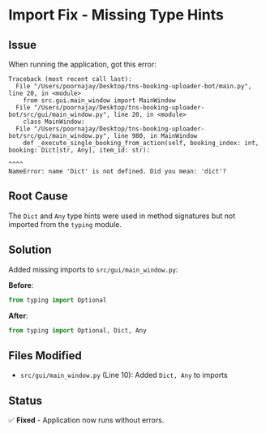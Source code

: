 # Import Fix - Missing Type Hints

## Issue

When running the application, got this error:

```
Traceback (most recent call last):
  File "/Users/poornajay/Desktop/tns-booking-uploader-bot/main.py", line 20, in <module>
    from src.gui.main_window import MainWindow
  File "/Users/poornajay/Desktop/tns-booking-uploader-bot/src/gui/main_window.py", line 20, in <module>
    class MainWindow:
  File "/Users/poornajay/Desktop/tns-booking-uploader-bot/src/gui/main_window.py", line 980, in MainWindow
    def _execute_single_booking_from_action(self, booking_index: int, booking: Dict[str, Any], item_id: str):
                                                                               ^^^^
NameError: name 'Dict' is not defined. Did you mean: 'dict'?
```

## Root Cause

The `Dict` and `Any` type hints were used in method signatures but not imported from the `typing` module.

## Solution

Added missing imports to `src/gui/main_window.py`:

**Before**:
```python
from typing import Optional
```

**After**:
```python
from typing import Optional, Dict, Any
```

## Files Modified

- `src/gui/main_window.py` (Line 10): Added `Dict, Any` to imports

## Status

✅ **Fixed** - Application now runs without errors.

